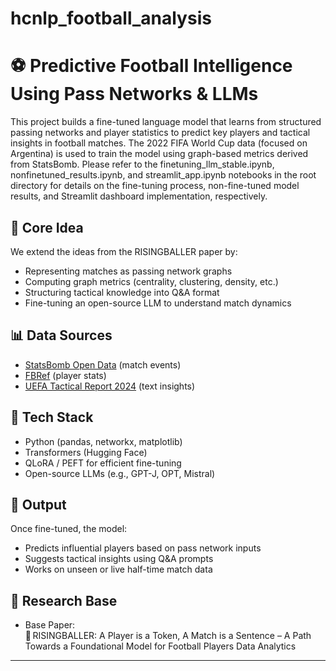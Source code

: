 # hcnlp_football_analysis

# ⚽ Predictive Football Intelligence Using Pass Networks & LLMs

This project builds a fine-tuned language model that learns from structured passing networks and player statistics to predict key players and tactical insights in football matches. The 2022 FIFA World Cup data (focused on Argentina) is used to train the model using graph-based metrics derived from StatsBomb. Please refer to the finetuning_llm_stable.ipynb, nonfinetuned_results.ipynb, and streamlit_app.ipynb notebooks in the root directory for details on the fine-tuning process, non-fine-tuned model results, and Streamlit dashboard implementation, respectively.

## 🧠 Core Idea

We extend the ideas from the RISINGBALLER paper by:
- Representing matches as passing network graphs
- Computing graph metrics (centrality, clustering, density, etc.)
- Structuring tactical knowledge into Q&A format
- Fine-tuning an open-source LLM to understand match dynamics


## 📊 Data Sources

- [StatsBomb Open Data](https://github.com/statsbomb/open-data) (match events)
- [FBRef](https://fbref.com) (player stats)
- [UEFA Tactical Report 2024](https://uefatechnicalreports.com/pdf-ucl-2024-technical-report) (text insights)

## 🧰 Tech Stack

- Python (pandas, networkx, matplotlib)
- Transformers (Hugging Face)
- QLoRA / PEFT for efficient fine-tuning
- Open-source LLMs (e.g., GPT-J, OPT, Mistral)

## 🚀 Output

Once fine-tuned, the model:
- Predicts influential players based on pass network inputs
- Suggests tactical insights using Q&A prompts
- Works on unseen or live half-time match data

## 📌 Research Base

- Base Paper:  
  📄 RISINGBALLER: A Player is a Token, A Match is a Sentence – A Path Towards a Foundational Model for Football Players Data Analytics

---


